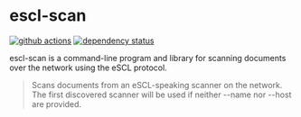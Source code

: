 # escl-scan

[![github actions](https://github.com/tanuva/escl-scan/workflows/Rust/badge.svg)](https://github.com/tanuva/escl-scan/actions)
[![dependency status](https://deps.rs/repo/github/tanuva/escl-scan/status.svg)](https://deps.rs/repo/github/tanuva/escl-scan)

escl-scan is a command-line program and library for scanning documents over the network using the eSCL protocol.

> Scans documents from an eSCL-speaking scanner on the network. The first discovered scanner will be used if neither --name nor --host are provided.
